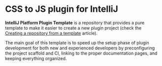 # CSS to JS plugin for IntelliJ

<!-- Plugin description -->
**IntelliJ Platform Plugin Template** is a repository that provides a pure template to make it
easier to create a new plugin project (check
the [Creating a repository from a template][gh:template] article).

The main goal of this template is to speed up the setup phase of plugin development for both new and
experienced developers by preconfiguring the project scaffold and CI, linking to the proper
documentation pages, and keeping everything organized.

[gh:template]: https://docs.github.com/en/repositories/creating-and-managing-repositories/creating-a-repository-from-a-template
<!-- Plugin description end -->
